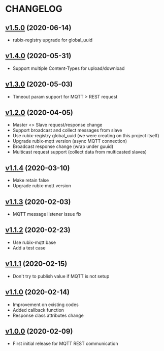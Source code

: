 # CHANGELOG

## [v1.5.0](https://github.com/NubeIO/mqtt-rest-bridge/tree/v1.5.0) (2020-06-14)
- rubix-registry upgrade for global_uuid

## [v1.4.0](https://github.com/NubeIO/mqtt-rest-bridge/tree/v1.4.0) (2020-05-31)
- Support multiple Content-Types for upload/download

## [v1.3.0](https://github.com/NubeIO/mqtt-rest-bridge/tree/v1.3.0) (2020-05-03)
- Timeout param support for MQTT > REST request

## [v1.2.0](https://github.com/NubeIO/mqtt-rest-bridge/tree/v1.2.0) (2020-04-05)
- Master <> Slave request/response change
- Support broadcast and collect messages from slave
- Use rubix-registry global_uuid (we were creating on this project itself)
- Upgrade rubix-mqtt version (async MQTT connection)
- Broadcast response change (wrap under guuid)
- Multicast request support (collect data from multicasted slaves)

## [v1.1.4](https://github.com/NubeIO/mqtt-rest-bridge/tree/v1.1.4) (2020-03-10)
- Make retain false
- Upgrade rubix-mqtt version

## [v1.1.3](https://github.com/NubeIO/mqtt-rest-bridge/tree/v1.1.3) (2020-02-03)
- MQTT message listener issue fix

## [v1.1.2](https://github.com/NubeIO/mqtt-rest-bridge/tree/v1.1.2) (2020-02-23)
- Use rubix-mqtt base
- Add a test case

## [v1.1.1](https://github.com/NubeIO/mqtt-rest-bridge/tree/v1.1.1) (2020-02-15)
- Don't try to publish value if MQTT is not setup

## [v1.1.0](https://github.com/NubeIO/mqtt-rest-bridge/tree/v1.1.0) (2020-02-14)
- Improvement on existing codes
- Added callback function
- Response class attributes change

## [v1.0.0](https://github.com/NubeIO/mqtt-rest-bridge/tree/v1.0.0) (2020-02-09)
- First initial release for MQTT REST communication
